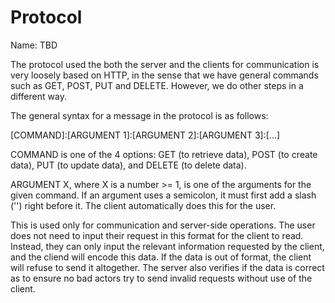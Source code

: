 # Protocol

Name: TBD

The protocol used the both the server and the clients for communication is very loosely based on HTTP, in the sense that we have general commands such as GET, POST, PUT and DELETE. However, we do other steps in a different way.

The general syntax for a message in the protocol is as follows:

\[COMMAND\]:\[ARGUMENT 1\]:\[ARGUMENT 2\]:\[ARGUMENT 3\]:\[...\]

COMMAND is one of the 4 options: GET (to retrieve data), POST (to create data), PUT (to update data), and DELETE (to delete data).

ARGUMENT X, where X is a number >= 1, is one of the arguments for the given command. If an argument uses a semicolon, it must first add a slash ('\') right before it. The client automatically does this for the user.

This is used only for communication and server-side operations. The user does not need to input their request in this format for the client to read. Instead, they can only input the relevant information requested by the client, and the cliend will encode this data. If the data is out of format, the client will refuse to send it altogether. The server also verifies if the data is correct as to ensure no bad actors try to send invalid requests without use of the client.